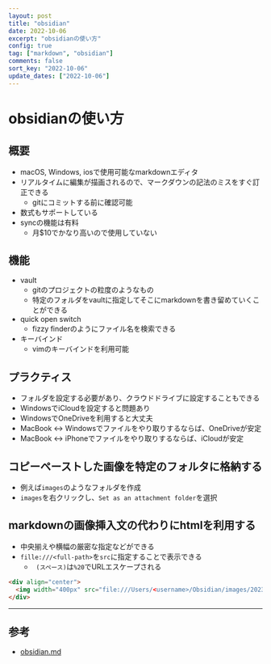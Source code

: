 ```yaml
---
layout: post
title: "obsidian"
date: 2022-10-06
excerpt: "obsidianの使い方"
config: true
tag: ["markdown", "obsidian"]
comments: false
sort_key: "2022-10-06"
update_dates: ["2022-10-06"]
---
```


# obsidianの使い方

## 概要
 - macOS, Windows, iosで使用可能なmarkdownエディタ
 - リアルタイムに編集が描画されるので、マークダウンの記法のミスをすぐ訂正できる
   - gitにコミットする前に確認可能
 - 数式もサポートしている
 - syncの機能は有料
   - 月$10でかなり高いので使用していない

## 機能
 - vault
   - gitのプロジェクトの粒度のようなもの
   - 特定のフォルダをvaultに指定してそこにmarkdownを書き留めていくことができる
 - quick open switch 
   - fizzy finderのようにファイル名を検索できる
 - キーバインド
   - vimのキーバインドを利用可能

## プラクティス
 - フォルダを設定する必要があり、クラウドドライブに設定することもできる
 - WindowsでiCloudを設定すると問題あり
 - WindowsでOneDriveを利用すると大丈夫
 - MacBook <-> Windowsでファイルをやり取りするならば、OneDriveが安定
 - MacBook <-> iPhoneでファイルをやり取りするならば、iCloudが安定

## コピーペーストした画像を特定のフォルタに格納する
 - 例えば`images`のようなフォルダを作成
 - `images`を右クリックし、`Set as an attachment folder`を選択
 
## markdownの画像挿入文の代わりにhtmlを利用する
 - 中央揃えや横幅の厳密な指定などができる
 - `fille:///<full-path>`を`src`に指定することで表示できる
   - ` (スペース)`は`%20`でURLエスケープされる

```html
<div align="center">
  <img width="400px" src="file:///Users/<username>/Obsidian/images/20230513123100.png">
</div>
```

---

## 参考
 - [obsidian.md](https://obsidian.md)

